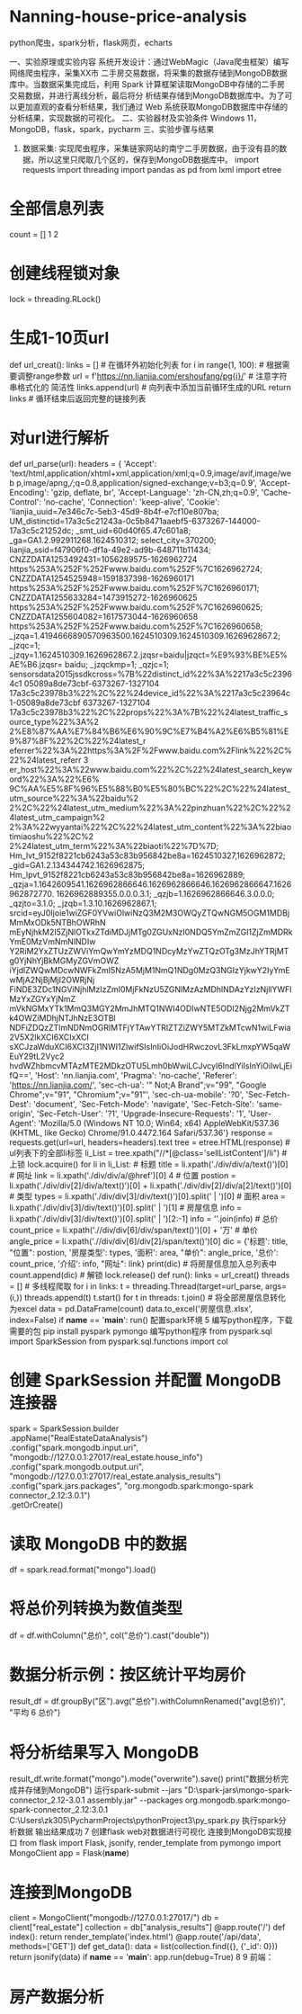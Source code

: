 # Nanning-house-price-analysis
python爬虫，spark分析，flask网页，echarts

一、实验原理或实验内容
系统开发设计：通过WebMagic（Java爬虫框架）编写网络爬虫程序，采集XX市
二手房交易数据，将采集的数据存储到MongoDB数据库中。当数据采集完成后，利用
Spark 计算框架读取MongoDB中存储的二手房交易数据，并进行离线分析，最后将分
析结果存储到MongoDB数据库中。为了可以更加直观的查看分析结果，我们通过
Web 系统获取MongoDB数据库中存储的分析结果，实现数据的可视化。
二、实验器材及实验条件
Windows 11，MongoDB，flask，spark，pycharm
三、实验步骤与结果
1. 数据采集: 实现爬虫程序，采集链家网站的南宁二手房数据，由于没有县的数
据，所以这里只爬取几个区的，保存到MongoDB数据库中。
import requests
 import threading
 import pandas as pd
 from lxml import etree
 # 全部信息列表
count = []
 1
2
 # 创建线程锁对象
lock = threading.RLock()
 # 生成1-10页url
 def url_creat():
    links = []  # 在循环外初始化列表
    for i in range(1, 100):  # 根据需要调整range参数
        url = f'https://nn.lianjia.com/ershoufang/pg{i}/'  # 注意字符串格式化的
简洁性
        links.append(url)  # 向列表中添加当前循环生成的URL
    return links  # 循环结束后返回完整的链接列表
# 对url进行解析
def url_parse(url):
    headers = {
        'Accept': 
'text/html,application/xhtml+xml,application/xml;q=0.9,image/avif,image/web
 p,image/apng,*/*;q=0.8,application/signed-exchange;v=b3;q=0.9',
        'Accept-Encoding': 'gzip, deflate, br',
        'Accept-Language': 'zh-CN,zh;q=0.9',
        'Cache-Control': 'no-cache',
        'Connection': 'keep-alive',
        'Cookie': 'lianjia_uuid=7e346c7c-5eb3-45d9-8b4f-e7cf10e807ba; 
UM_distinctid=17a3c5c21243a-0c5b8471aaebf5-6373267-144000-17a3c5c21252dc; 
_smt_uid=60d40f65.47c601a8; _ga=GA1.2.992911268.1624510312; 
select_city=370200; lianjia_ssid=f47906f0-df1a-49e2-ad9b-648711b11434; 
CNZZDATA1253492431=1056289575-1626962724
https%253A%252F%252Fwww.baidu.com%252F%7C1626962724; 
CNZZDATA1254525948=1591837398-1626960171
https%253A%252F%252Fwww.baidu.com%252F%7C1626960171; 
CNZZDATA1255633284=1473915272-1626960625
https%253A%252F%252Fwww.baidu.com%252F%7C1626960625; 
CNZZDATA1255604082=1617573044-1626960658
https%253A%252F%252Fwww.baidu.com%252F%7C1626960658; 
_jzqa=1.4194666890570963500.1624510309.1624510309.1626962867.2; _jzqc=1; 
_jzqy=1.1624510309.1626962867.2.jzqsr=baidu|jzqct=%E9%93%BE%E5%AE%B6.jzqsr=
 baidu; _jzqckmp=1; _qzjc=1; 
sensorsdata2015jssdkcross=%7B%22distinct_id%22%3A%2217a3c5c23964c1
05089a8de73cbf-6373267-1327104
17a3c5c23978b3%22%2C%22%24device_id%22%3A%2217a3c5c23964c1-05089a8de73cbf
6373267-1327104
17a3c5c23978b3%22%2C%22props%22%3A%7B%22%24latest_traffic_source_type%22%3A%2
 2%E8%87%AA%E7%84%B6%E6%90%9C%E7%B4%A2%E6%B5%81%E9%87%8F%22%2C%22%24latest_r
 eferrer%22%3A%22https%3A%2F%2Fwww.baidu.com%2Flink%22%2C%22%24latest_referr
3
 er_host%22%3A%22www.baidu.com%22%2C%22%24latest_search_keyword%22%3A%22%E6%
 9C%AA%E5%8F%96%E5%88%B0%E5%80%BC%22%2C%22%24latest_utm_source%22%3A%22baidu%2
 2%2C%22%24latest_utm_medium%22%3A%22pinzhuan%22%2C%22%24latest_utm_campaign%2
 2%3A%22wyyantai%22%2C%22%24latest_utm_content%22%3A%22biaotimiaoshu%22%2C%2
 2%24latest_utm_term%22%3A%22biaoti%22%7D%7D; 
Hm_lvt_9152f8221cb6243a53c83b956842be8a=1624510327,1626962872; 
_gid=GA1.2.134344742.1626962875; 
Hm_lpvt_9152f8221cb6243a53c83b956842be8a=1626962889; 
_qzja=1.1642609541.1626962866646.1626962866646.1626962866647.1626962872770.
 1626962889355.0.0.0.3.1; _qzjb=1.1626962866646.3.0.0.0; _qzjto=3.1.0; 
_jzqb=1.3.10.1626962867.1; 
srcid=eyJ0Ijoie1wiZGF0YVwiOlwiNzQ3M2M3OWQyZTQwNGM5OGM1MDBjMmMxODk5NTBhOWRhN
 mEyNjhkM2I5ZjNlOTkxZTdiMDJjMTg0ZGUxNzI0NDQ5YmZmZGI1ZjZmMDRkYmE0MzVmNmNlNDIw
 Y2RiM2YxZTUzZWViYmQwYmYzMDQ1NDcyMzYwZTQzOTg3MzJhYTRjMTg0YjNhYjBkMGMyZGVmOWZ
 iYjdlZWQwMDcwNWFkZmI5NzA5MjM1NmQ1NDg0MzQ3NGIzYjkwY2IyYmEwMjA2NjBjMjI2OWRjNj
 FiNDE3ZDc1NGViNjhlMzIzZmI0MjFkNzU5ZGNlMzAzMDhlNDAzYzIzNjllYWFlMzYxZGYxYjNmZ
 mVkNGMxYTk1MmQ3MGY2MmJhMTQ1NWI4ODIwNTE5ODI2Njg2MmVkZTk4OWZiMDhjNTJhNzE3OTBl
 NDFiZDQzZTlmNDNmOGRlMTFjYTAwYTRlZTZiZWY5MTZkMTcwN1wiLFwia2V5X2lkXCI6XCIxXCI
 sXCJzaWduXCI6XCI3ZjI1NWI1ZlwifSIsInIiOiJodHRwczovL3FkLmxpYW5qaWEuY29tL2Vyc2
 hvdWZhbmcvMTAzMTE2MDkzOTU5Lmh0bWwiLCJvcyI6IndlYiIsInYiOiIwLjEifQ==',
        'Host': 'nn.lianjia.com',
        'Pragma': 'no-cache',
        'Referer': 'https://nn.lianjia.com/',
        'sec-ch-ua': '" Not;A Brand";v="99", "Google Chrome";v="91", 
"Chromium";v="91"',
        'sec-ch-ua-mobile': '?0',
        'Sec-Fetch-Dest': 'document',
        'Sec-Fetch-Mode': 'navigate',
        'Sec-Fetch-Site': 'same-origin',
        'Sec-Fetch-User': '?1',
        'Upgrade-Insecure-Requests': '1',
        'User-Agent': 'Mozilla/5.0 (Windows NT 10.0; Win64; x64) 
AppleWebKit/537.36 (KHTML, like Gecko) Chrome/91.0.4472.164 Safari/537.36'}
    response = requests.get(url=url, headers=headers).text
    tree = etree.HTML(response)
    # ul列表下的全部li标签
    li_List = tree.xpath("//*[@class='sellListContent']/li")
    # 上锁
    lock.acquire()
    for li in li_List:
        # 标题
        title = li.xpath('./div/div/a/text()')[0]
        # 网址
        link = li.xpath('./div/div/a/@href')[0]
4
        # 位置
        postion = li.xpath('./div/div[2]/div/a/text()')[0] + 
li.xpath('./div/div[2]/div/a[2]/text()')[0]
        # 类型
        types = li.xpath('./div/div[3]/div/text()')[0].split(' | ')[0]
        # 面积
        area = li.xpath('./div/div[3]/div/text()')[0].split(' | ')[1]
        # 房屋信息
        info = li.xpath('./div/div[3]/div/text()')[0].split(' | ')[2:-1]
        info = ''.join(info)
        # 总价
        count_price = li.xpath('.//div/div[6]/div/span/text()')[0] + '万'
        # 单价
        angle_price = li.xpath('.//div/div[6]/div[2]/span/text()')[0]
        dic = {'标题': title, "位置": postion, '房屋类型': types, '面积': area, 
"单价": angle_price, '总价': count_price, '介绍': info, "网址": link}
        print(dic)
        # 将房屋信息加入总列表中
        count.append(dic)
    # 解锁
    lock.release()
 def run():
    links = url_creat()
    threads = []
    # 多线程爬取
    for i in links:
        t = threading.Thread(target=url_parse, args=(i,))
        threads.append(t)
        t.start()
    for t in threads:
        t.join()
    # 将全部房屋信息转化为excel
    data = pd.DataFrame(count)
    data.to_excel('房屋信息.xlsx', index=False)
 if __name__ == '__main__':
    run()
配置spark环境
5
编写python程序，下载需要的包
pip install pyspark pymongo
编写python程序
from pyspark.sql import SparkSession
 from pyspark.sql.functions import col
 # 创建 SparkSession 并配置 MongoDB 连接器
spark = SparkSession.builder \
 .appName("RealEstateDataAnalysis") \
 .config("spark.mongodb.input.uri", 
"mongodb://127.0.0.1:27017/real_estate.house_info") \
 .config("spark.mongodb.output.uri", 
"mongodb://127.0.0.1:27017/real_estate.analysis_results") \
 .config("spark.jars.packages", "org.mongodb.spark:mongo-spark
connector_2.12:3.0.1") \
 .getOrCreate()
 # 读取 MongoDB 中的数据
df = spark.read.format("mongo").load()
 # 将总价列转换为数值类型
df = df.withColumn("总价", col("总价").cast("double"))
 # 数据分析示例：按区统计平均房价
result_df = df.groupBy("区").avg("总价").withColumnRenamed("avg(总价)", "平均
6
总价")
 # 将分析结果写入 MongoDB
 result_df.write.format("mongo").mode("overwrite").save()
 print("数据分析完成并存储到MongoDB")
运行spark-submit --jars "D:\spark-jars\mongo-spark-connector_2.12-3.0.1
assembly.jar" --packages org.mongodb.spark:mongo-spark-connector_2.12:3.0.1 
C:\Users\zk305\PycharmProjects\pythonProject3\py_spark.py
执行spark分析数据
输出结果成功
7
创建flask web对数据进行可视化
连接到MongoDB实现接口
from flask import Flask, jsonify, render_template
 from pymongo import MongoClient
 app = Flask(__name__)
 # 连接到MongoDB
 client = MongoClient("mongodb://127.0.0.1:27017/")
 db = client["real_estate"]
 collection = db["analysis_results"]
 @app.route('/')
 def index():
 return render_template('index.html')
 @app.route('/api/data', methods=['GET'])
 def get_data():
 data = list(collection.find({}, {'_id': 0}))
 return jsonify(data)
 if __name__ == '__main__':
 app.run(debug=True)
 8
9
前端：
<!DOCTYPE html>
 <html lang="zh">
 <head>
    <meta charset="UTF-8">
    <meta name="viewport" content="width=device-width, initial-scale=1.0">
    <title>房产数据分析</title>
    <script 
src="https://cdn.jsdelivr.net/npm/echarts/dist/echarts.min.js"></script>
 </head>
 <body>
    <h1>房产数据分析</h1>
    <div id="main" style="width: 800px;height:400px;"></div>
    <script>
        fetch('/api/data')
            .then(response => response.json())
            .then(data => {
                const labels = data.map(item => item.区);
                const avgPrices = data.map(item => item.平均总价);
                const avgAreas = data.map(item => item.平均面积);
                const counts = data.map(item => item.房子数量);
                var myChart = echarts.init(document.getElementById('main'));
                var option = {
                    title: {
                        text: '房产数据分析',
                        left: 'center'
                    },
                    tooltip: {
                        trigger: 'axis'
                    },
                    legend: {
                        data: ['平均总价', '平均面积', '房子数量'],
                        top: '10%'
                    },
                    xAxis: {
                        type: 'category',
                        data: labels
                    },
                    yAxis: [
                        {
                            type: 'value',
                            name: '价格和面积',
10
                            position: 'left'
                        },
                        {
                            type: 'value',
                            name: '房子数量',
                            position: 'right'
                        }
                    ],
                    series: [
                        {
                            name: '平均总价',
                            type: 'bar',
                            data: avgPrices,
                            yAxisIndex: 0,
                            itemStyle: {
                                color: 'rgba(255, 99, 132, 0.6)'
                            }
                        },
                        {
                            name: '平均面积',
                            type: 'bar',
                            data: avgAreas,
                            yAxisIndex: 0,
                            itemStyle: {
                                color: 'rgba(54, 162, 235, 0.6)'
                            }
                        },
                        {
                            name: '房子数量',
                            type: 'bar',
                            data: counts,
                            yAxisIndex: 1,
                            itemStyle: {
                                color: 'rgba(75, 192, 192, 0.6)'
                            }
                        }
                    ]
                };
                myChart.setOption(option);
            });
    </script>
 </body>
 </html>
调用了echarts，由于数值单位相差较大，所以不能同时显示
